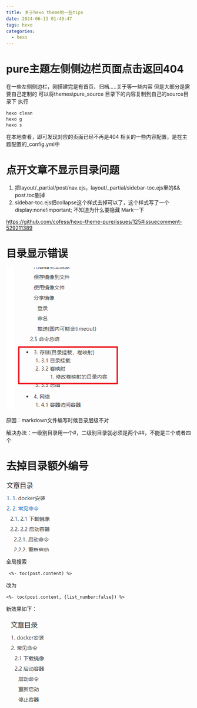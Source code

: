 ```yaml
---
title: 关于hexo theme的一些tips
date: 2024-06-13 01:49:47
tags: hexo
categories:
  - hexo
---
```


# pure主题左侧侧边栏页面点击返回404

在一些左侧侧边栏，刚搭建完是有首页、归档.....关于等一些内容
但是大部分是需要自己定制的
可以将themes\pure\_source 目录下的内容复制到自己的source目录下
执行

```
hexo clean
hexo g
hexo s
```
在本地查看，即可发现对应的页面已经不再是404
相关的一些内容配置，是在主题配置的_config.yml中

# 点开文章不显示目录问题

1. 把layout/_partial/post/nav.ejs，layout/_partial/sidebar-toc.ejs里的&& post.toc删掉
2. sidebar-toc.ejs把collapse这个样式去掉可以了，这个样式写了一个display:none!important; 不知道为什么要隐藏
   Mark一下

https://github.com/cofess/hexo-theme-pure/issues/125#issuecomment-529211389

# 目录显示错误

![image-20240621065855361](../images/关于pure-theme的一些tips/image-20240621065855361.png)

原因：markdown文件编写时候目录层级不对

解决办法：一级别目录用一个#，二级别目录就必须是两个##，不能是三个或者四个

# 去掉目录额外编号

![image-20240621070216952](../images/关于pure-theme的一些tips/image-20240621070216952.png)

全局搜索

```
 <%- toc(post.content) %>
```

改为

```
<%- toc(post.content, {list_number:false}) %>
```

新效果如下：

![image-20240621070236824](../images/关于pure-theme的一些tips/image-20240621070236824.png)